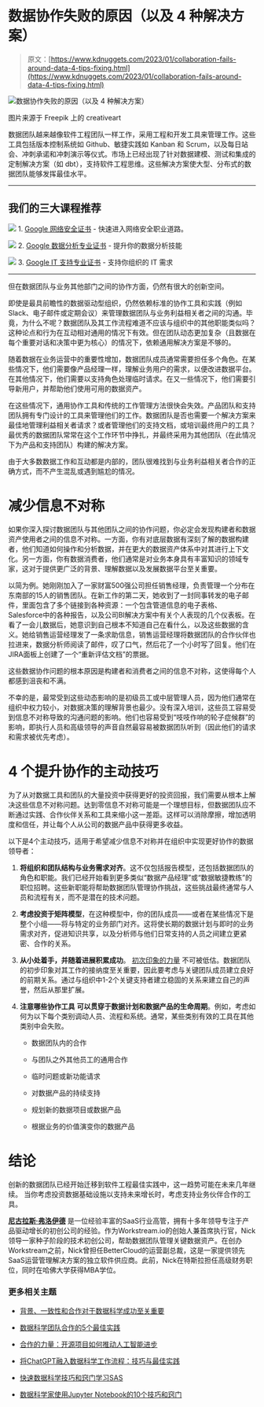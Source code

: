 # 数据协作失败的原因（以及 4 种解决方案）

> 原文：[https://www.kdnuggets.com/2023/01/collaboration-fails-around-data-4-tips-fixing.html](https://www.kdnuggets.com/2023/01/collaboration-fails-around-data-4-tips-fixing.html)

![数据协作失败的原因（以及 4 种解决方案）](../Images/8fbd8a16e2ed2e3b83a73e02a2f0188d.png)

图片来源于 Freepik 上的 creativeart

数据团队越来越像软件工程团队一样工作，采用工程和开发工具来管理工作。这些工具包括版本控制系统如 Github、敏捷实践如 Kanban 和 Scrum，以及每日站会、冲刺承诺和冲刺演示等仪式。市场上已经出现了针对数据建模、测试和集成的定制解决方案（如 dbt），支持软件工程思维。这些解决方案使大型、分布式的数据团队能够发挥最佳水平。

* * *

## 我们的三大课程推荐

![](../Images/0244c01ba9267c002ef39d4907e0b8fb.png) 1\. [Google 网络安全证书](https://www.kdnuggets.com/google-cybersecurity) - 快速进入网络安全职业道路。

![](../Images/e225c49c3c91745821c8c0368bf04711.png) 2\. [Google 数据分析专业证书](https://www.kdnuggets.com/google-data-analytics) - 提升你的数据分析技能

![](../Images/0244c01ba9267c002ef39d4907e0b8fb.png) 3\. [Google IT 支持专业证书](https://www.kdnuggets.com/google-itsupport) - 支持你组织的 IT 需求

* * *

但在数据团队与业务其他部门之间的协作方面，仍然有很大的创新空间。

即使是最具前瞻性的数据驱动型组织，仍然依赖标准的协作工具和实践（例如 Slack、电子邮件或定期会议）来管理数据团队与业务利益相关者之间的沟通。毕竟，为什么不呢？数据团队及其工作流程难道不应该与组织中的其他职能类似吗？这种论点和行为在互动相对通用的情况下有效。但在团队动态更加复杂（且数据在每个重要对话和决策中更为核心）的情况下，依赖通用解决方案是不够的。

随着数据在业务运营中的重要性增加，数据团队成员通常需要担任多个角色。在某些情况下，他们需要像产品经理一样，理解业务用户的需求，以便改进数据平台。在其他情况下，他们需要以支持角色处理临时请求。在又一些情况下，他们需要引导新用户，并帮助他们使用可用的数据资产。

在这些情况下，通用协作工具和传统的工作管理方法很快会失效。产品团队和支持团队拥有专门设计的工具来管理他们的工作。数据团队是否也需要一个解决方案来最佳地管理利益相关者请求？或者管理他们的支持文档，或培训最终用户的工具？最优秀的数据团队常常在这个工作环节中挣扎，并最终采用为其他团队（在此情况下为产品和支持团队）构建的解决方案。

由于大多数数据工作和互动都是内部的，团队很难找到与业务利益相关者合作的正确方式，而不产生混乱或遇到尴尬的情况。

# 减少信息不对称

如果你深入探讨数据团队与其他团队之间的协作问题，你必定会发现构建者和数据资产使用者之间的信息不对称。一方面，你有对底层数据有深刻了解的数据构建者，他们知道如何操作和分析数据，并在更大的数据资产体系中对其进行上下文化。另一方面，你有数据消费者，他们通常是对业务本身具有丰富知识的领域专家，这对于提供更广泛的背景、理解数据以及发展数据平台至关重要。

以简为例。她刚刚加入了一家财富500强公司担任销售经理，负责管理一个分布在东南部的15人的销售团队。在新工作的第二天，她收到了一封同事转发的电子邮件，里面包含了多个链接到各种资源：一个包含管道信息的电子表格、Salesforce中的各种报告，以及公司BI解决方案中有关个人表现的几个仪表板。在看了一会儿数据后，她意识到自己根本不知道自己在看什么，以及这些数据的含义。她给销售运营经理发了一条求助信息，销售运营经理将数据团队的合作伙伴也拉进来，数据分析师阅读了邮件，叹了口气，然后花了一个小时写了回复。他们在JIRA面板上创建了一个“重新评估文档”的票据。

这些数据协作问题的根本原因是构建者和消费者之间的信息不对称，这使得每个人都感到沮丧和不满。

不幸的是，最常受到这些动态影响的是初级员工或中层管理人员，因为他们通常在组织中权力较小，对数据决策的理解背景也最少。没有深入培训，这些员工容易受到信息不对称导致的沟通问题的影响。他们也容易受到“吱吱作响的轮子症候群”的影响，即执行人员和高级领导的声音自然最容易被数据团队听到（因此他们的请求和需求被优先考虑）。

# 4 个提升协作的主动技巧

为了从对数据工具和团队的大量投资中获得更好的投资回报，我们需要从根本上解决这些信息不对称问题。达到零信息不对称可能是一个理想目标，但数据团队应不断通过实践、合作伙伴关系和工具来缩小这一差距。这样可以消除摩擦，增加透明度和信任，并让每个人从公司的数据产品中获得更多收益。

以下是4个主动技巧，适用于希望减少信息不对称并在组织中实现更好协作的数据领导者：

1.  **将组织和团队结构与业务需求对齐**。这不仅包括报告模型，还包括数据团队的角色和职能。我们已经开始看到更多类似“数据产品经理”或“数据敏捷教练”的职位招聘。这些新职能将帮助数据团队管理协作挑战，这些挑战最终通常与人员和流程有关，而不是潜在的技术问题。

1.  **考虑投资于矩阵模型**，在这种模型中，你的团队成员——或者在某些情况下是整个小组——将与特定的业务部门对齐。这将使长期的数据计划与即时的业务需求对齐，促进知识共享，以及分析师与他们日常支持的人员之间建立更紧密、合作的关系。

1.  **从小处着手，并随着进展积累成功**。 [初次印象的力量](https://blogs.unimelb.edu.au/sciencecommunication/2020/08/29/the-science-and-power-of-first-impressions/) 不可被低估。数据团队的初步印象对其工作的接纳度至关重要，因此要考虑与关键团队成员建立良好的前期关系。通过与组织中1-2个关键支持者建立稳固的关系来建立自己的声誉，然后从那里扩展。

1.  **注意哪些协作工具** **可以贯穿于数据计划和数据产品的生命周期**。例如，考虑如何为以下每个类别调动人员、流程和系统。通常，某些类别有效的工具在其他类别中会失败。

    +   数据团队内的合作

    +   与团队之外其他员工的通用合作

    +   临时问题或新功能请求

    +   对数据产品的持续支持

    +   规划新的数据项目或数据产品

    +   根据业务的价值演变你的数据产品

# 结论

创新的数据团队已经开始迁移到软件工程最佳实践中，这一趋势可能在未来几年继续。 当你考虑投资数据基础设施以支持未来增长时，考虑支持业务伙伴合作的工具。

**[尼古拉斯·弗洛伊德](https://www.linkedin.com/in/nick-from-workstream/)** 是一位经验丰富的SaaS行业高管，拥有十多年领导专注于产品驱动增长的初创公司的经验。作为Workstream.io的创始人兼首席执行官，Nick领导一家种子阶段的技术初创公司，帮助数据团队管理关键数据资产。在创办Workstream之前，Nick曾担任BetterCloud的运营副总裁，这是一家提供领先SaaS运营管理解决方案的独立软件供应商。此前，Nick在特斯拉担任高级财务职位，同时在哈佛大学获得MBA学位。

### 更多相关主题

+   [背景、一致性和合作对于数据科学成功至关重要](https://www.kdnuggets.com/2022/01/context-consistency-collaboration-essential-data-science-success.html)

+   [数据科学团队合作的5个最佳实践](https://www.kdnuggets.com/2023/06/5-best-practices-data-science-team-collaboration.html)

+   [合作的力量：开源项目如何推动人工智能进步](https://www.kdnuggets.com/2023/08/power-collaboration-opensource-projects-advancing-ai.html)

+   [将ChatGPT融入数据科学工作流程：技巧与最佳实践](https://www.kdnuggets.com/2023/05/integrating-chatgpt-data-science-workflows-tips-best-practices.html)

+   [快速数据科学技巧和窍门学习SAS](https://www.kdnuggets.com/2022/05/sas-quick-data-science-tips-tricks-learn.html)

+   [数据科学家使用Jupyter Notebook的10个技巧和窍门](https://www.kdnuggets.com/2023/06/10-jupyter-notebook-tips-tricks-data-scientists.html)
